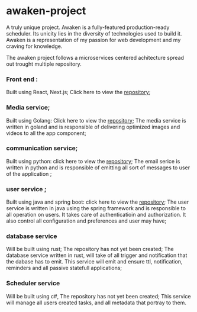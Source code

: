 # awaken-project

A truly unique project. Awaken is a fully-featured production-ready scheduler. Its unicity lies in the diversity of technologies used to build it. Awaken is a representation of my passion for web development and my craving for knowledge.

The awaken project follows a microservices centered achitecture spread out trought multiple repository. 

### Front end : 
Built using React, Next.js; Click here to view the [repository](https://github.com/Behemoth11/awaken-client); 

### Media service;
Built using Golang: Click here to view the [repository](https://github.com/Behemoth11/awaken-media-service); 
The media service is written in goland and is responsible of delivering optimized images and videos to all the app component;

### communication service;
Built using python: click here to view the [repository](https://github.com/Behemoth11/awaken-email-service); 
The email serice is written in python and is responsible of emitting all sort of messages to user of the application ;

### user service ;
Built using java and spring boot: click here to view the [repository](https://github.com/Behemoth11/awaken-user-service); 
The user service is written in java using the spring framework and is responsible to all operation on users. It takes care of authenticatioin and authorization. It also control all configuration and preferences and user may have;

### database service
Will be built using rust; The repository has not yet been created;
The database service written in rust, will take of all trigger and notification that the dabase has to emit. This service will emit and ensure ttl,
notification, reminders and all passive statefull applications;

### Scheduler service
Will be built using c#, The repository has not yet been created;
This service will manage all users created tasks, and all metadata that portray to them.
